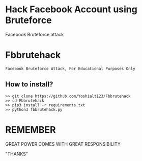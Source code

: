 # Hack Facebook Account using Bruteforce
Facebook Bruteforce attack

# Fbbrutehack
```
Facebook Bruteforce Attack, For Educational Purposes Only
```
## How to install?
```
>> git clone https://github.com/Yoshialt123/Fbbrutehack
>> cd Fbbrutehack
>> pip3 install -r requirements.txt
>> python3 fbbrutehack.py
```

# REMEMBER
GREAT POWER COMES WITH GREAT RESPONSIBILITY

"THANKS"
